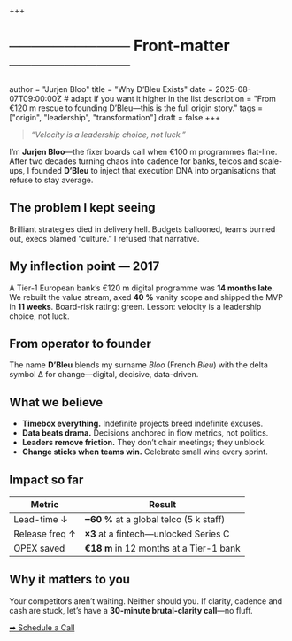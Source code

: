 +++
# ───────────  Front-matter  ───────────
author      = "Jurjen Bloo"
title       = "Why D’Bleu Exists"
date        = 2025-08-07T09:00:00Z           # adapt if you want it higher in the list
description = "From €120 m rescue to founding D’Bleu—this is the full origin story."
tags        = ["origin", "leadership", "transformation"]
draft       = false
+++

> *“Velocity is a leadership choice, not luck.”*  

I’m **Jurjen Bloo**—the fixer boards call when €100 m programmes flat-line.  
After two decades turning chaos into cadence for banks, telcos and scale-ups, I founded **D’Bleu** to inject that execution DNA into organisations that refuse to stay average.

<!--more-->

## The problem I kept seeing  
Brilliant strategies died in delivery hell. Budgets ballooned, teams burned out, execs blamed “culture.” I refused that narrative.

## My inflection point — 2017  
A Tier-1 European bank’s €120 m digital programme was **14 months late**.  
We rebuilt the value stream, axed **40 %** vanity scope and shipped the MVP in **11 weeks**. Board-risk rating: green. Lesson: velocity is a leadership choice, not luck.

## From operator to founder  
The name **D’Bleu** blends my surname *Bloo* (French *Bleu*) with the delta symbol Δ for change—digital, decisive, data-driven.

## What we believe  
- **Timebox everything.** Indefinite projects breed indefinite excuses.  
- **Data beats drama.** Decisions anchored in flow metrics, not politics.  
- **Leaders remove friction.** They don’t chair meetings; they unblock.  
- **Change sticks when teams win.** Celebrate small wins every sprint.

## Impact so far  
| Metric | Result |
|--------|--------|
| Lead-time ↓ | **‒60 %** at a global telco (5 k staff) |
| Release freq ↑ | **×3** at a fintech—unlocked Series C |
| OPEX saved | **€18 m** in 12 months at a Tier-1 bank |

## Why it matters to you  
Your competitors aren’t waiting. Neither should you. If clarity, cadence and cash are stuck, let’s have a **30-minute brutal-clarity call**—no fluff.

[➡ Schedule a Call](/schedule)
